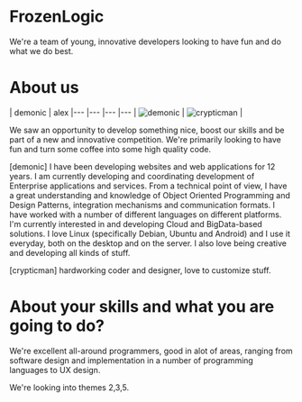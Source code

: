 FrozenLogic
================

We're a team of young, innovative developers looking to have fun and do what we do best.

About us
===========================

| demonic | alex
|--- |--- |--- |---
| ![demonic](https://pbs.twimg.com/profile_images/422425944070946816/cg2F5NjW_400x400.jpeg) | ![crypticman](https://pbs.twimg.com/profile_images/1594713657/nightsoul_100x100_400x400.jpg) |

We saw an opportunity to develop something nice, boost our skills and be part of a new and innovative competition. We're primarily looking to have fun and turn some coffee into some high quality code.

[demonic]
I have been developing websites and web applications for 12 years. I am currently developing and coordinating development of Enterprise applications and services.
From a technical point of view, I have a great understanding and knowledge of Object Oriented Programming and Design Patterns, integration mechanisms and communication formats. I have worked with a number of different languages on different platforms. I'm currently interested in and developing Cloud and BigData-based solutions.
I love Linux (specifically Debian, Ubuntu and Android) and I use it everyday, both on the desktop and on the server.
I also love being creative and developing all kinds of stuff.

[crypticman]
hardworking coder and designer, love to customize stuff.

About your skills and what you are going to do?
=======
We're excellent all-around programmers, good in alot of areas, ranging from software design and implementation in a number of programming languages to UX design.

We're looking into themes 2,3,5.
